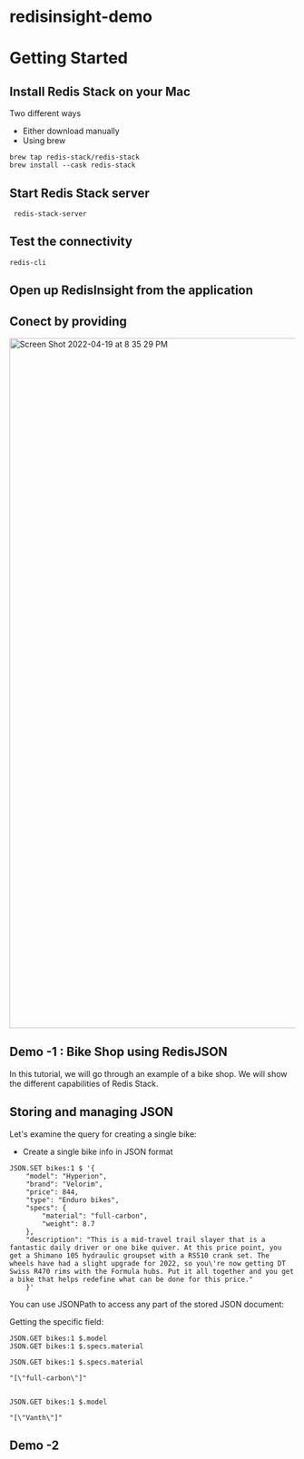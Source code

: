 # redisinsight-demo


# Getting Started

## Install Redis Stack on your Mac

Two different ways

- Either download manually
- Using brew

```
brew tap redis-stack/redis-stack
brew install --cask redis-stack
```

## Start Redis Stack server

```
 redis-stack-server
 ```
 
 ## Test the connectivity
 
 ```
 redis-cli
 ```
 
 ## Open up RedisInsight from the application 
 
 ## Conect by providing 
 <img width="1217" alt="Screen Shot 2022-04-19 at 8 35 29 PM" src="https://user-images.githubusercontent.com/313480/164035282-c52f3dec-15bc-4031-a773-a2cc24094aa5.png">

 

## Demo -1 : Bike Shop using RedisJSON

In this tutorial, we will go through an example of a bike shop. We will show the different capabilities of Redis Stack.

## Storing and managing JSON

Let's examine the query for creating a single bike:

- Create a single bike info in JSON format

```
JSON.SET bikes:1 $ '{
    "model": "Hyperion", 
    "brand": "Velorim", 
    "price": 844, 
    "type": "Enduro bikes", 
    "specs": {
        "material": "full-carbon", 
        "weight": 8.7
    }, 
    "description": "This is a mid-travel trail slayer that is a fantastic daily driver or one bike quiver. At this price point, you get a Shimano 105 hydraulic groupset with a RS510 crank set. The wheels have had a slight upgrade for 2022, so you\'re now getting DT Swiss R470 rims with the Formula hubs. Put it all together and you get a bike that helps redefine what can be done for this price."
    }' 
```



You can use JSONPath to access any part of the stored JSON document:

Getting the specific field:

```
JSON.GET bikes:1 $.model
JSON.GET bikes:1 $.specs.material
```

```
JSON.GET bikes:1 $.specs.material

"[\"full-carbon\"]"


JSON.GET bikes:1 $.model

"[\"Vanth\"]"
```






## Demo -2 
